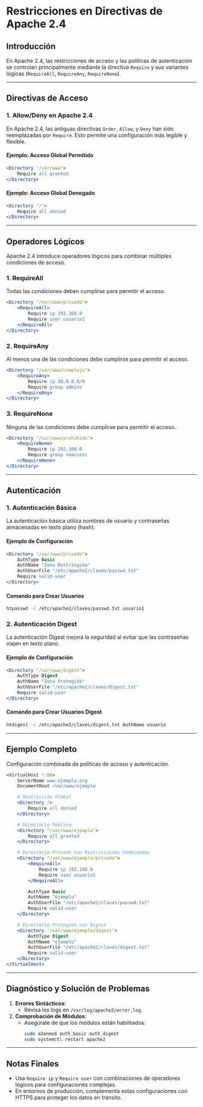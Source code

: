 # Restricciones en Directivas de Apache 2.4

## Introducción
En Apache 2.4, las restricciones de acceso y las políticas de autenticación se controlan principalmente mediante la directiva `Require` y sus variantes lógicas (`RequireAll`, `RequireAny`, `RequireNone`).

---

## Directivas de Acceso
### 1. **Allow/Deny en Apache 2.4**
En Apache 2.4, las antiguas directivas `Order`, `Allow`, y `Deny` han sido reemplazadas por `Require`. Esto permite una configuración más legible y flexible.

#### Ejemplo: Acceso Global Permitido
```apache
<Directory "/var/www">
    Require all granted
</Directory>
```

#### Ejemplo: Acceso Global Denegado
```apache
<Directory "/">
    Require all denied
</Directory>
```

---

## Operadores Lógicos
Apache 2.4 introduce operadores lógicos para combinar múltiples condiciones de acceso.

### 1. **RequireAll**
Todas las condiciones deben cumplirse para permitir el acceso.
```apache
<Directory "/var/www/privado">
    <RequireAll>
        Require ip 192.168.0
        Require user usuario1
    </RequireAll>
</Directory>
```

### 2. **RequireAny**
Al menos una de las condiciones debe cumplirse para permitir el acceso.
```apache
<Directory "/var/www/complejo">
    <RequireAny>
        Require ip 10.0.0.0/8
        Require group admins
    </RequireAny>
</Directory>
```

### 3. **RequireNone**
Ninguna de las condiciones debe cumplirse para permitir el acceso.
```apache
<Directory "/var/www/prohibido">
    <RequireNone>
        Require ip 192.168.0
        Require group noaccess
    </RequireNone>
</Directory>
```

---

## Autenticación
### 1. **Autenticación Básica**
La autenticación básica utiliza nombres de usuario y contraseñas almacenadas en texto plano (hash).

#### Ejemplo de Configuración
```apache
<Directory "/var/www/privado">
    AuthType Basic
    AuthName "Zona Restringida"
    AuthUserFile "/etc/apache2/claves/passwd.txt"
    Require valid-user
</Directory>
```

#### Comando para Crear Usuarios
```bash
htpasswd -c /etc/apache2/claves/passwd.txt usuario1
```

### 2. **Autenticación Digest**
La autenticación Digest mejora la seguridad al evitar que las contraseñas viajen en texto plano.

#### Ejemplo de Configuración
```apache
<Directory "/var/www/digest">
    AuthType Digest
    AuthName "Zona Protegida"
    AuthUserFile "/etc/apache2/claves/digest.txt"
    Require valid-user
</Directory>
```

#### Comando para Crear Usuarios Digest
```bash
htdigest -c /etc/apache2/claves/digest.txt AuthName usuario
```

---

## Ejemplo Completo
Configuración combinada de políticas de acceso y autenticación.
```apache
<VirtualHost *:80>
    ServerName www.ejemplo.org
    DocumentRoot /var/www/ejemplo

    # Restricción Global
    <Directory />
        Require all denied
    </Directory>

    # Directorio Público
    <Directory "/var/www/ejemplo">
        Require all granted
    </Directory>

    # Directorio Privado con Restricciones Combinadas
    <Directory "/var/www/ejemplo/privado">
        <RequireAll>
            Require ip 192.168.0
            Require user usuario1
        </RequireAll>

        AuthType Basic
        AuthName "ejemplo"
        AuthUserFile "/etc/apache2/claves/passwd.txt"
        Require valid-user
    </Directory>

    # Directorio Protegido con Digest
    <Directory "/var/www/ejemplo/digest">
        AuthType Digest
        AuthName "ejemplo"
        AuthUserFile "/etc/apache2/claves/digest.txt"
        Require valid-user
    </Directory>
</VirtualHost>
```

---

## Diagnóstico y Solución de Problemas
1. **Errores Sintácticos**:
   - Revisa los logs en `/var/log/apache2/error.log`.
2. **Comprobación de Módulos**:
   - Asegúrate de que los módulos están habilitados:
     ```bash
     sudo a2enmod auth_basic auth_digest
     sudo systemctl restart apache2
     ```

---

## Notas Finales
- Usa `Require ip` y `Require user` con combinaciones de operadores lógicos para configuraciones complejas.
- En entornos de producción, complementa estas configuraciones con HTTPS para proteger los datos en tránsito.
